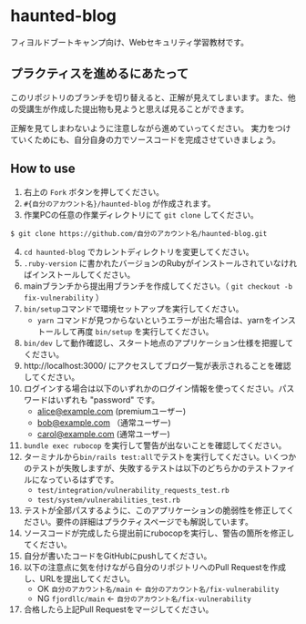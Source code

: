 # haunted-blog

フィヨルドブートキャンプ向け、Webセキュリティ学習教材です。

## プラクティスを進めるにあたって

このリポジトリのブランチを切り替えると、正解が見えてしまいます。また、他の受講生が作成した提出物も見ようと思えば見ることができます。

正解を見てしまわないように注意しながら進めていってください。 実力をつけていくためにも、自分自身の力でソースコードを完成させていきましょう。

## How to use

1. 右上の `Fork` ボタンを押してください。
2. `#{自分のアカウント名}/haunted-blog` が作成されます。
3. 作業PCの任意の作業ディレクトリにて `git clone` してください。

```
$ git clone https://github.com/自分のアカウント名/haunted-blog.git
```

4. `cd haunted-blog` でカレントディレクトリを変更してください。
5. `.ruby-version` に書かれたバージョンのRubyがインストールされていなければインストールしてください。
6. mainブランチから提出用ブランチを作成してください。（ `git checkout -b fix-vulnerability` ）
7. `bin/setup`コマンドで環境セットアップを実行してください。
    - `yarn` コマンドが見つからないというエラーが出た場合は、yarnをインストールして再度 `bin/setup` を実行してください。
8. `bin/dev` して動作確認し、スタート地点のアプリケーション仕様を把握してください。
9. http://localhost:3000/ にアクセスしてブログ一覧が表示されることを確認してください。
10. ログインする場合は以下のいずれかのログイン情報を使ってください。パスワードはいずれも "password" です。
    - alice@example.com (premiumユーザー)
    - bob@example.com （通常ユーザー)
    - carol@example.com (通常ユーザー)
11. `bundle exec rubocop` を実行して警告が出ないことを確認してください。
12. ターミナルから`bin/rails test:all`でテストを実行してください。いくつかのテストが失敗しますが、失敗するテストは以下のどちらかのテストファイルになっているはずです。
    - `test/integration/vulnerability_requests_test.rb`
    - `test/system/vulnerabilities_test.rb`
13. テストが全部パスするように、このアプリケーションの脆弱性を修正してください。要件の詳細はプラクティスページでも解説しています。
14. ソースコードが完成したら提出前にrubocopを実行し、警告の箇所を修正してください。
15. 自分が書いたコードをGitHubにpushしてください。
16. 以下の注意点に気を付けながら自分のリポジトリへのPull Requestを作成し、URLを提出してください。
    - OK `自分のアカウント名/main` ← `自分のアカウント名/fix-vulnerability`
    - NG `fjordllc/main` ← `自分のアカウント名/fix-vulnerability`
17. 合格したら上記Pull Requestをマージしてください。
